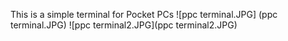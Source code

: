 This is a simple terminal for Pocket PCs 
![ppc terminal.JPG] (ppc terminal.JPG)
![ppc terminal2.JPG](ppc terminal2.JPG)

